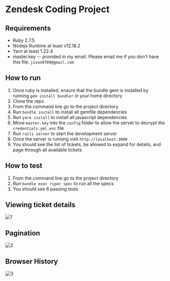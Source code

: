 # Zendesk Coding Project

## Requirements
- Ruby 2.7.5
- Nodejs Runtime at least v12.18.2
- Yarn at least 1.22.4
- master.key -- provided in my email. Please email me if you don't have this file. `jison0709@gmail.com`

## How to run
1. Once ruby is installed, ensure that the bundle gem is installed by running `gem install bundler` in your home directory
2. Clone the repo
3. From the command line go to the project directory
4. Run `bundle install` to install all gemfile dependencies
5. Run `yarn install` to install all javascript dependencies
6. Move `master.key` into the `config` folder to allow the server to decrypt the `credentials.yml.enc` file
7. Run `rails server` to start the development server
8. Once the server is running visit `http://localhost:3000`
9. You should see the list of tickets, be allowed to expand for details, and page through all available tickets

## How to test
1. From the command line go to the project directory
2. Run `bundle exec rspec spec` to run all the specs
3. You should see 6 passing tests

## Viewing ticket details
![1](https://user-images.githubusercontent.com/40171255/143780922-42e8e1e0-e2d8-4a3e-8bb2-360ba5e6d0a4.gif)

## Pagination
![2](https://user-images.githubusercontent.com/40171255/143780889-21fb7fc4-75b4-4749-a22b-606747aef7c0.gif)

## Browser History
![3](https://user-images.githubusercontent.com/40171255/143780967-db8ac342-7704-4d12-b968-dc6461e66d05.gif)
